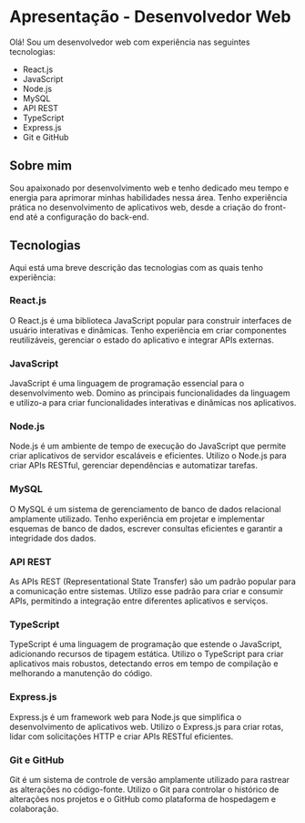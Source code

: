 # Apresentação - Desenvolvedor Web

Olá! Sou um desenvolvedor web com experiência nas seguintes tecnologias:

- React.js
- JavaScript
- Node.js
- MySQL
- API REST
- TypeScript
- Express.js
- Git e GitHub

## Sobre mim

Sou apaixonado por desenvolvimento web e tenho dedicado meu tempo e energia para aprimorar minhas habilidades nessa área. Tenho experiência prática no desenvolvimento de aplicativos web, desde a criação do front-end até a configuração do back-end.

## Tecnologias

Aqui está uma breve descrição das tecnologias com as quais tenho experiência:

### React.js

O React.js é uma biblioteca JavaScript popular para construir interfaces de usuário interativas e dinâmicas. Tenho experiência em criar componentes reutilizáveis, gerenciar o estado do aplicativo e integrar APIs externas.

### JavaScript

JavaScript é uma linguagem de programação essencial para o desenvolvimento web. Domino as principais funcionalidades da linguagem e utilizo-a para criar funcionalidades interativas e dinâmicas nos aplicativos.

### Node.js

Node.js é um ambiente de tempo de execução do JavaScript que permite criar aplicativos de servidor escaláveis e eficientes. Utilizo o Node.js para criar APIs RESTful, gerenciar dependências e automatizar tarefas.

### MySQL

O MySQL é um sistema de gerenciamento de banco de dados relacional amplamente utilizado. Tenho experiência em projetar e implementar esquemas de banco de dados, escrever consultas eficientes e garantir a integridade dos dados.

### API REST

As APIs REST (Representational State Transfer) são um padrão popular para a comunicação entre sistemas. Utilizo esse padrão para criar e consumir APIs, permitindo a integração entre diferentes aplicativos e serviços.

### TypeScript

TypeScript é uma linguagem de programação que estende o JavaScript, adicionando recursos de tipagem estática. Utilizo o TypeScript para criar aplicativos mais robustos, detectando erros em tempo de compilação e melhorando a manutenção do código.

### Express.js

Express.js é um framework web para Node.js que simplifica o desenvolvimento de aplicativos web. Utilizo o Express.js para criar rotas, lidar com solicitações HTTP e criar APIs RESTful eficientes.

### Git e GitHub

Git é um sistema de controle de versão amplamente utilizado para rastrear as alterações no código-fonte. Utilizo o Git para controlar o histórico de alterações nos projetos e o GitHub como plataforma de hospedagem e colaboração.


